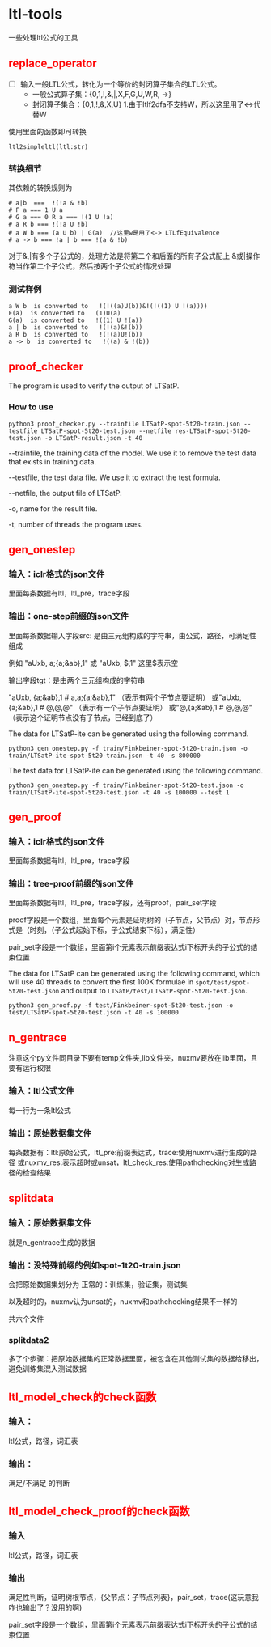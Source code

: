 # ltl-tools
一些处理ltl公式的工具

## <font color=red> replace_operator </font>

- [ ] 输入一般LTL公式，转化为一个等价的封闭算子集合的LTL公式。
    - 一般公式算子集：{0,1,!,&,|,X,F,G,U,W,R, ->}
    - 封闭算子集合：{0,1,!,&,X,U}
1.由于ltlf2dfa不支持W，所以这里用了<->代替W



使用里面的函数即可转换

```
ltl2simpleltl(ltl:str)
```



### 转换细节

其依赖的转换规则为

```
# a|b  ===  !(!a & !b)
# F a === 1 U a
# G a === 0 R a === !(1 U !a)
# a R b === !(!a U !b)
# a W b === (a U b) | G(a)  //这里w是用了<-> LTLfEquivalence
# a -> b === !a | b === !(a & !b)
```



对于&,|有多个子公式的，处理方法是将第二个和后面的所有子公式配上 &或|操作符当作第二个子公式，然后按两个子公式的情况处理



### 测试样例

```
a W b  is converted to   !(!((a)U(b))&!(!((1) U !(a))))
F(a)  is converted to   (1)U(a)
G(a)  is converted to   !((1) U !(a))
a | b  is converted to   !(!(a)&!(b))
a R b  is converted to   !(!(a)U!(b))
a -> b  is converted to   !((a) & !(b))
```

## <font color=red> proof_checker </font>

The program is used to verify the output of LTSatP. 

### How to use

```
python3 proof_checker.py --trainfile LTSatP-spot-5t20-train.json --testfile LTSatP-spot-5t20-test.json --netfile res-LTSatP-spot-5t20-test.json -o LTSatP-result.json -t 40
```

--trainfile, the training data of the model. We use it to remove the test data that exists in training data. 

--testfile, the test data file. We use it to extract the test formula.

--netfile, the output file of LTSatP.

-o, name for the result file.

-t, number of threads the program uses.

## <font color=red> gen_onestep </font>

### 输入：iclr格式的json文件

里面每条数据有ltl，ltl_pre，trace字段


### 输出：one-step前缀的json文件

里面每条数据输入字段src: 是由三元组构成的字符串，由公式，路径，可满足性组成

例如 "aUxb, a;{a;&ab},1" 或  "aUxb, $,1" 这里$表示空 

输出字段tgt：是由两个三元组构成的字符串

"aUxb, {a;&ab},1 # a,a;{a;&ab},1"  （表示有两个子节点要证明）
或"aUxb, {a;&ab},1 # @,@,@"  （表示有一个子节点要证明）
或"@,{a;&ab},1 # @,@,@" （表示这个证明节点没有子节点，已经到底了）

The data for LTSatP-ite can be generated using the following command.

```
python3 gen_onestep.py -f train/Finkbeiner-spot-5t20-train.json -o train/LTSatP-ite-spot-5t20-train.json -t 40 -s 800000
```

The test data for LTSatP-ite can be generated using the following command.

```
python3 gen_onestep.py -f train/Finkbeiner-spot-5t20-test.json -o train/LTSatP-ite-spot-5t20-test.json -t 40 -s 100000 --test 1
```


## <font color=red> gen_proof </font>

### 输入：iclr格式的json文件

里面每条数据有ltl，ltl_pre，trace字段

### 输出：tree-proof前缀的json文件

里面每条数据有ltl，ltl_pre，trace字段，还有proof，pair_set字段

proof字段是一个数组，里面每个元素是证明树的（子节点，父节点）对，节点形式是（时刻，（子公式起始下标，子公式结束下标），满足性）

pair_set字段是一个数组，里面第i个元素表示前缀表达式i下标开头的子公式的结束位置

The data for LTSatP can be generated using the following command, which will use 40 threads to convert the first 100K formulae in ```spot/test/spot-5t20-test.json``` and output to ```LTSatP/test/LTSatP-spot-5t20-test.json```.

```
python3 gen_proof.py -f test/Finkbeiner-spot-5t20-test.json -o test/LTSatP-spot-5t20-test.json -t 40 -s 100000
```


## <font color=red> n_gentrace </font>
注意这个py文件同目录下要有temp文件夹,lib文件夹，nuxmv要放在lib里面，且要有运行权限

### 输入：ltl公式文件

每一行为一条ltl公式

### 输出：原始数据集文件

每条数据有：ltl:原始公式，ltl_pre:前缀表达式，trace:使用nuxmv进行生成的路径 或nuxmv_res:表示超时或unsat，ltl_check_res:使用pathchecking对生成路径的检查结果


## <font color=red> splitdata </font>

### 输入：原始数据集文件

就是n_gentrace生成的数据

### 输出：没特殊前缀的例如spot-1t20-train.json

会把原始数据集划分为 正常的：训练集，验证集，测试集

以及超时的，nuxmv认为unsat的，nuxmv和pathchecking结果不一样的

共六个文件

###  splitdata2

多了个步骤：把原始数据集的正常数据里面，被包含在其他测试集的数据给移出，避免训练集混入测试数据


## <font color=red> ltl_model_check的check函数 </font>

### 输入：

ltl公式，路径，词汇表

### 输出：

满足/不满足 的判断



## <font color=red> ltl_model_check_proof的check函数 </font>

### 输入
ltl公式，路径，词汇表

### 输出

满足性判断，证明树根节点，{父节点：子节点列表}，pair_set，trace(这玩意我咋也输出了？没用的啊)

pair_set字段是一个数组，里面第i个元素表示前缀表达式i下标开头的子公式的结束位置
